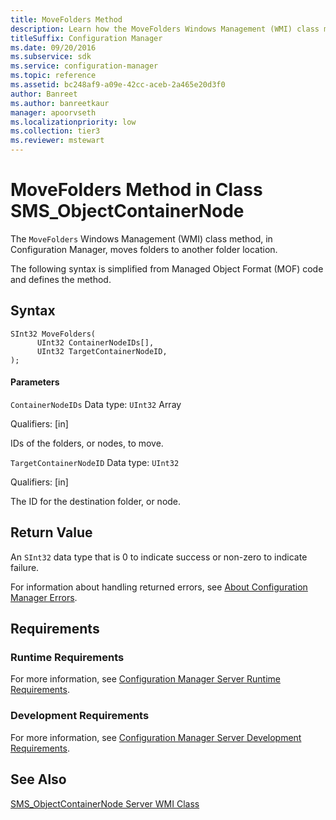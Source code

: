 ```yaml
---
title: MoveFolders Method
description: Learn how the MoveFolders Windows Management (WMI) class method, in Configuration Manager, moves folders to another folder location.
titleSuffix: Configuration Manager
ms.date: 09/20/2016
ms.subservice: sdk
ms.service: configuration-manager
ms.topic: reference
ms.assetid: bc248af9-a09e-42cc-aceb-2a465e20d3f0
author: Banreet
ms.author: banreetkaur
manager: apoorvseth
ms.localizationpriority: low
ms.collection: tier3
ms.reviewer: mstewart
---
```

# MoveFolders Method in Class SMS_ObjectContainerNode
The `MoveFolders` Windows Management (WMI) class method, in Configuration Manager, moves folders to another folder location.

 The following syntax is simplified from Managed Object Format (MOF) code and defines the method.

## Syntax

```
SInt32 MoveFolders(
      UInt32 ContainerNodeIDs[],
      UInt32 TargetContainerNodeID,
);
```

#### Parameters
 `ContainerNodeIDs`
 Data type: `UInt32` Array

 Qualifiers: [in]

 IDs of the folders, or nodes, to move.

 `TargetContainerNodeID`
 Data type: `UInt32`

 Qualifiers: [in]

 The ID for the destination folder, or node.

## Return Value
 An `SInt32` data type that is 0 to indicate success or non-zero to indicate failure.

 For information about handling returned errors, see [About Configuration Manager Errors](../../../../../develop/core/understand/about-configuration-manager-errors.md).

## Requirements

### Runtime Requirements
 For more information, see [Configuration Manager Server Runtime Requirements](../../../../../develop/core/reqs/server-runtime-requirements.md).

### Development Requirements
 For more information, see [Configuration Manager Server Development Requirements](../../../../../develop/core/reqs/server-development-requirements.md).

## See Also
 [SMS_ObjectContainerNode Server WMI Class](../../../../../develop/reference/core/servers/console/sms_objectcontainernode-server-wmi-class.md)
